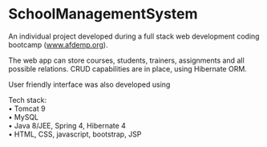 # SchoolManagementSystem
An individual project developed during a full stack web development coding bootcamp (www.afdemp.org).

The web app can store courses, students, trainers, assignments and all possible relations. CRUD capabilities are in place, using Hibernate ORM.

User friendly interface was also developed using  

Tech stack:    
•	Tomcat 9  
•	MySQL   
•	Java 8/JEE, Spring 4, Hibernate 4   
•	HTML, CSS, javascript, bootstrap, JSP   

